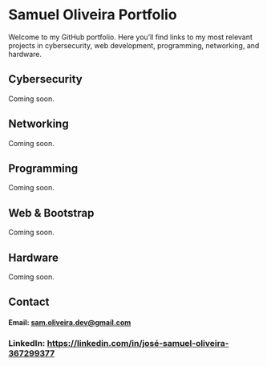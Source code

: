 # Samuel Oliveira Portfolio

Welcome to my GitHub portfolio. Here you’ll find links to my most relevant projects in cybersecurity, web development, programming, networking, and hardware.

## Cybersecurity

Coming soon.

## Networking

Coming soon.

## Programming

Coming soon.

## Web & Bootstrap

Coming soon.

## Hardware

Coming soon.

## Contact

#### Email: sam.oliveira.dev@gmail.com <br>
### LinkedIn: https://linkedin.com/in/josé-samuel-oliveira-367299377
